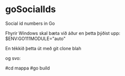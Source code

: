 # goSocialIds
Social id numbers in Go


Fhyrir Windows skal bæta við áður en þetta þýðist upp:
$ENV:GO111MODULE="auto"


En tékkið þetta út með git clone blah

og svo: 

#cd mappa
#go build
